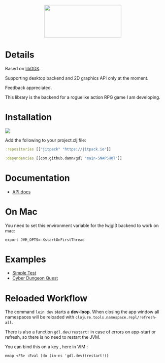 <p align="center">
  <img src="https://github.com/damn/gdx/blob/main/logo.png" width="250" height="105"/>
</p>

#  Details

Based on [libGDX](https://libgdx.com/).

Supporting desktop backend and 2D graphics API only at the moment.

Feedback appreciated.

This library is the backend for a roguelike action RPG game I am developing.

# Installation

[![](https://jitpack.io/v/damn/gdl.svg)](https://jitpack.io/#damn/gdl)

Add the following to your project.clj file:

``` clojure
:repositories [["jitpack" "https://jitpack.io"]]

:dependencies [[com.github.damn/gdl "main-SNAPSHOT"]]
```

# Documentation

* [API docs](https://damn.github.io/gdl/)

# On Mac

You need to set this environment variable for the lwjgl3 backend to work on mac:

```
export JVM_OPTS=-XstartOnFirstThread
```

# Examples

* [Simple Test](https://github.com/damn/gdl/blob/main/test/gdl/simple_test.clj)
* [Cyber Dungeon Quest](https://github.com/damn/Cyber-Dungeon-Quest)

# Reloaded Workflow

The command `lein dev` starts a __dev-loop__.
When closing the app window all namespaces will be reloaded with `clojure.tools.namespace.repl/refresh-all`.

There is also a function `gdl.dev/restart!` in case of errors on app-start or refresh, so there is no need to restart the JVM.

You can bind this on a key , here in VIM :
``` vimscript
nmap <F5> :Eval (do (in-ns 'gdl.dev)(restart!))
```

